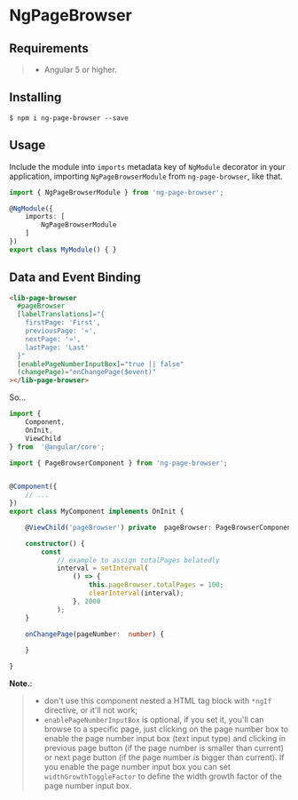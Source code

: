 # NgPageBrowser

## Requirements

>- Angular 5 or higher.

## Installing

	$ npm i ng-page-browser --save

## Usage

Include the module into ```imports``` metadata key of ```NgModule``` decorator in your application, importing ```NgPageBrowserModule``` from `ng-page-browser`, like that.

```typescript
import { NgPageBrowserModule } from 'ng-page-browser';

@NgModule({
    imports: [
        NgPageBrowserModule
    ]
})
export class MyModule() { }
```

## Data and Event Binding

```html
<lib-page-browser
  #pageBrowser
  [labelTranslations]="{
    firstPage: 'First',
    previousPage: '«',
    nextPage: '»',
    lastPage: 'Last'
  }"
  [enablePageNumberInputBox]="true || false"
  (changePage)="onChangePage($event)"
></lib-page-browser>
```

So...

```typescript
import {
    Component,
    OnInit,
    ViewChild
} from  '@angular/core';

import { PageBrowserComponent } from 'ng-page-browser';


@Component({
    // ...
})
export class MyComponent implements OnInit {

    @ViewChild('pageBrowser') private  pageBrowser: PageBrowserComponent;

    constructor() {
        const
            // example to assign totalPages belatedly
            interval = setInterval(
                () => {
                    this.pageBrowser.totalPages = 100;
                    clearInterval(interval);
                }, 2000
            );
    }

	onChangePage(pageNumber:  number) {
	    
	}

}
```

**Note.**: 
>- don't use this component nested a HTML tag block with `*ngIf` directive, or it'll not work;
>- `enablePageNumberInputBox` is optional, if you set it, you'll can browse to a specific page, just clicking on the page number box to enable the page number input box (text input type) and clicking in previous page button (if the page number is smaller than current) or next page button (if the page number is bigger than current). If you enable the page number input box you can set `widthGrowthToggleFactor` to define the width growth factor of the page number input box.

